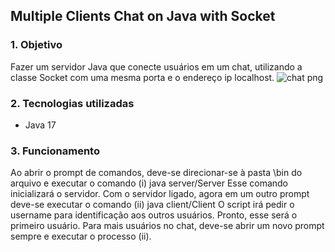 ## Multiple Clients Chat on Java with Socket

### 1. Objetivo
Fazer um servidor Java que conecte usuários em um chat, utilizando a classe Socket com uma mesma porta e o endereço ip localhost.
![chat png](https://github.com/JoaoSantos6/Multiple-Clients-Chat-on-Java-with-Socket/assets/78502928/a653190a-13d0-42c2-9eee-c3f697cbbb97)

### 2. Tecnologias utilizadas
- Java 17

### 3. Funcionamento

Ao abrir o prompt de comandos, deve-se direcionar-se à pasta \bin do arquivo e executar o comando
(i)  java server/Server
Esse comando inicializará o servidor. Com o servidor ligado, agora em um outro prompt deve-se
executar o comando
(ii) java client/Client
O script irá pedir o username para identificação aos outros usuários. Pronto, esse será o primeiro 
usuário. Para mais usuários no chat, deve-se abrir um novo prompt sempre e executar o processo (ii).
